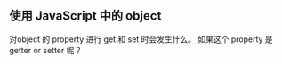 
 
 
## 使用 JavaScript 中的 object

对object 的 property 进行 get 和 set 时会发生什么。
如果这个 property 是 getter or setter 呢？